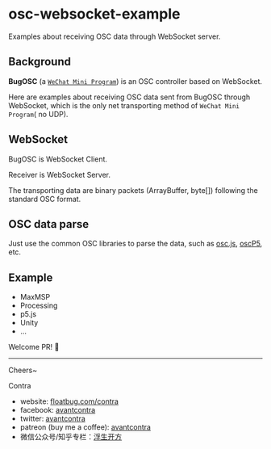# osc-websocket-example
Examples about receiving OSC data through WebSocket server.



## Background
**BugOSC** (a [`WeChat Mini Program`](https://developers.weixin.qq.com/miniprogram/en/introduction/index.html?t=18110512)) is an OSC controller based on WebSocket.

Here are examples about receiving OSC data sent from BugOSC through WebSocket, which is the only net transporting method of `WeChat Mini Program`( no UDP).

## WebSocket

BugOSC is WebSocket Client.

Receiver is WebSocket Server.

The transporting data are binary packets (ArrayBuffer, byte[]) following the standard OSC format.

## OSC data parse
Just use the common OSC libraries to parse the data, such as [osc.js](https://github.com/colinbdclark/osc.js), [oscP5](http://www.sojamo.de/libraries/oscp5/), etc.

## Example

- MaxMSP
- Processing
- p5.js 
- Unity
- ...

Welcome PR! 👏

-----

Cheers~

Contra

- website: [floatbug.com/contra](https://www.floatbug.com/contra)
- facebook: [avantcontra](https://facebook.com/avantcontra)
- twitter: [avantcontra](https://twitter.com/avantcontra)
- patreon (buy me a coffee): [avantcontra](https://www.patreon.com/avantcontra)
- 微信公众号/知乎专栏：[浮生开方](https://zhuanlan.zhihu.com/floatlab)
